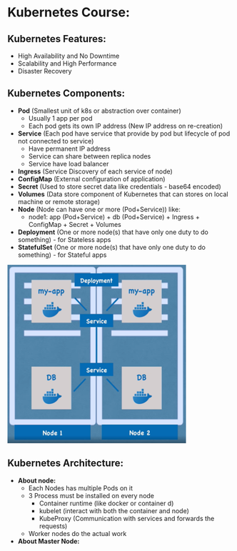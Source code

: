# Kubernetes Course:

## Kubernetes Features:
  - High Availability and No Downtime
  - Scalability and High Performance
  - Disaster Recovery

## Kubernetes Components: 
  - **Pod** (Smallest unit of k8s or abstraction over container)
      - Usually 1 app per pod
      - Each pod gets its own IP address (New IP address on re-creation)
  - **Service** (Each pod have service that provide by pod but lifecycle of pod not connected to service)
      - Have permanent IP address
      - Service can share between replica nodes
      - Service have load balancer
  - **Ingress** (Service Discovery of each service of node)
  - **ConfigMap** (External configuration of application)
  - **Secret** (Used to store secret data like credentials - base64 encoded)
  - **Volumes** (Data store component of Kubernetes that can stores on local machine or remote storage)
  - **Node** (Node can have one or more (Pod+Service)) like: 
      - node1: 
            app (Pod+Service) + db (Pod+Service) + Ingress + ConfigMap + Secret + Volumes
  - **Deployment** (One or more node(s) that have only one duty to do something) - for Stateless apps
  - **StatefulSet** (One or more node(s) that have only one duty to do something) - for Stateful apps

  <img alt="Components.png" height="400" src="Components.png" width="400"/>

## Kubernetes Architecture:
  - **About node:**
    - Each Nodes has multiple Pods on it
    - 3 Process must be installed on every node
      - Container runtime (like docker or container d)
      - kubelet (interact with both the container and node)
      - KubeProxy (Communication with services and forwards the requests)
    - Worker nodes do the actual work
  - **About Master Node:**